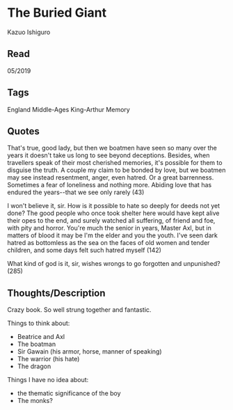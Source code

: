 # The Buried Giant
Kazuo Ishiguro

## Read
05/2019

## Tags
England Middle-Ages King-Arthur Memory

## Quotes

That's true, good lady, but then we boatmen have seen so many over the years it
doesn't take us long to see beyond deceptions. Besides, when travellers speak of
their most cherished memories, it's possible for them to disguise the truth. A
couple my claim to be bonded by love, but we boatmen may see instead resentment,
anger, even hatred. Or a great barrenness. Sometimes a fear of loneliness and
nothing more. Abiding love that has endured the years--that we see only rarely
(43)

I won't believe it, sir. How is it possible to hate so deeply for deeds not yet
done? The good people who once took shelter here would have kept alive their
opes to the end, and surely watched all suffering, of friend and foe, with pity
and horror.
You're much the senior in years, Master Axl, but in matters of blood it may be
I'm the elder and you the youth. I've seen dark hatred as bottomless as the sea
on the faces of old women and tender children, and some days felt such hatred
myself (142)

What kind of god is it, sir, wishes wrongs to go forgotten and unpunished? (285)

## Thoughts/Description

Crazy book. So well strung together and fantastic.

Things to think about:
- Beatrice and Axl
- The boatman
- Sir Gawain (his armor, horse, manner of speaking)
- The warrior (his hate)
- The dragon

Things I have no idea about:
- the thematic significance of the boy
- The monks?

